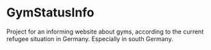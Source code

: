 # GymStatusInfo
Project for an informing website about gyms, according to the current refugee situation in Germany. Especially in south Germany.
